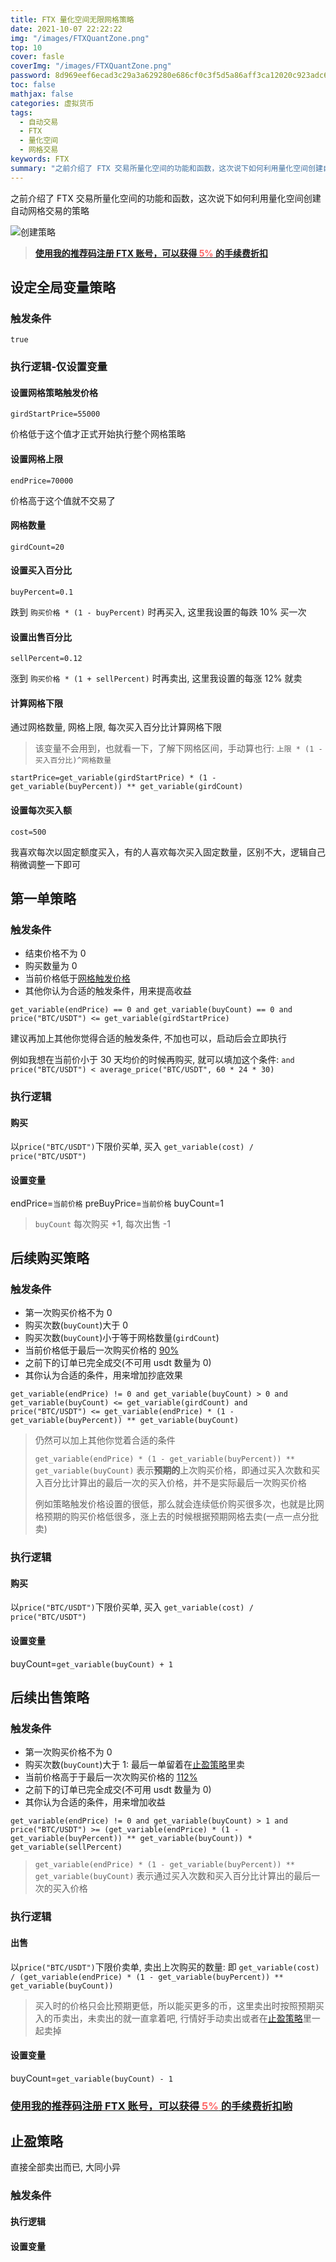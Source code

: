 ```yaml
---
title: FTX 量化空间无限网格策略
date: 2021-10-07 22:22:22
img: "/images/FTXQuantZone.png"
top: 10
cover: fasle
coverImg: "/images/FTXQuantZone.png"
password: 8d969eef6ecad3c29a3a629280e686cf0c3f5d5a86aff3ca12020c923adc6c92
toc: false
mathjax: false
categories: 虚拟货币
tags:
  - 自动交易
  - FTX
  - 量化空间
  - 网格交易
keywords: FTX
summary: "之前介绍了 FTX 交易所量化空间的功能和函数，这次说下如何利用量化空间创建自动网格交易的策略"
---
```


之前介绍了 FTX 交易所量化空间的功能和函数，这次说下如何利用量化空间创建自动网格交易的策略

![创建策略](/images/FTXCreateStrategy.jpg)

> [**使用我的推荐码注册 FTX 账号，可以获得 <font color="#FF6666">5%</font> 的手续费折扣**](https://ftx.com/#a=38135782)

<!--more-->

## 设定全局变量策略

### 触发条件

`true`

### 执行逻辑-仅设置变量

#### 设置网格策略触发价格

`girdStartPrice=55000`

价格低于这个值才正式开始执行整个网格策略

#### 设置网格上限

`endPrice=70000`

价格高于这个值就不交易了

#### 网格数量

`girdCount=20`

#### 设置买入百分比

`buyPercent=0.1`

跌到 `购买价格 * (1 - buyPercent)` 时再买入, 这里我设置的每跌 10% 买一次

#### 设置出售百分比

`sellPercent=0.12`

涨到 `购买价格 * (1 + sellPercent)` 时再卖出, 这里我设置的每涨 12% 就卖

#### 计算网格下限

通过网格数量, 网格上限, 每次买入百分比计算网格下限

> 该变量不会用到，也就看一下，了解下网格区间，手动算也行: `上限 * (1 - 买入百分比)^网格数量`

`startPrice=get_variable(girdStartPrice) * (1 - get_variable(buyPercent)) ** get_variable(girdCount)`

#### 设置每次买入额

`cost=500`

我喜欢每次以固定额度买入，有的人喜欢每次买入固定数量，区别不大，逻辑自己稍微调整一下即可

## 第一单策略

### 触发条件

- 结束价格不为 0
- 购买数量为 0
- 当前价格低于[网格触发价格](#设置网格策略触发价格)
- 其他你认为合适的触发条件，用来提高收益

`get_variable(endPrice) == 0 and get_variable(buyCount) == 0 and price("BTC/USDT") <= get_variable(girdStartPrice)`

建议再加上其他你觉得合适的触发条件, 不加也可以，启动后会立即执行

例如我想在当前价小于 30 天均价的时候再购买, 就可以填加这个条件: `and price("BTC/USDT") < average_price("BTC/USDT", 60 * 24 * 30)`

### 执行逻辑

#### 购买

以`price("BTC/USDT")`下限价买单, 买入 `get_variable(cost) / price("BTC/USDT")`

#### 设置变量

endPrice=`当前价格`
preBuyPrice=`当前价格`
buyCount=1

> `buyCount` 每次购买 +1, 每次出售 -1

## 后续购买策略

### 触发条件

- 第一次购买价格不为 0
- 购买次数(`buyCount`)大于 0
- 购买次数(`buyCount`)小于等于网格数量(`girdCount`)
- 当前价格低于最后一次购买价格的 [90%](#设置买入百分比)
- 之前下的订单已完全成交(不可用 usdt 数量为 0)
- 其你认为合适的条件，用来增加抄底效果

`get_variable(endPrice) != 0 and get_variable(buyCount) > 0 and get_variable(buyCount) <= get_variable(girdCount) and price("BTC/USDT") <= get_variable(endPrice) * (1 - get_variable(buyPercent)) ** get_variable(buyCount)`

<!-- 挂单已成交: 不可用 usdt == 0 -->

> 仍然可以加上其他你觉着合适的条件
> 
> `get_variable(endPrice) * (1 - get_variable(buyPercent)) ** get_variable(buyCount)` 表示**预期的**上次购买价格，即通过买入次数和买入百分比计算出的最后一次的买入价格，并不是实际最后一次购买价格
>
> 例如策略触发价格设置的很低，那么就会连续低价购买很多次，也就是比网格预期的购买价格低很多，涨上去的时候根据预期网格去卖(一点一点分批卖)

### 执行逻辑

#### 购买

以`price("BTC/USDT")`下限价买单, 买入 `get_variable(cost) / price("BTC/USDT")`

#### 设置变量

buyCount=`get_variable(buyCount) + 1`

## 后续出售策略

### 触发条件

- 第一次购买价格不为 0
- 购买次数(`buyCount`)大于 1: 最后一单留着在[止盈策略](#止盈策略)里卖
- 当前价格高于于最后一次次购买价格的 [112%](#设置出售百分比)
- 之前下的订单已完全成交(不可用 usdt 数量为 0)
- 其你认为合适的条件，用来增加收益

`get_variable(endPrice) != 0 and get_variable(buyCount) > 1 and price("BTC/USDT") >= (get_variable(endPrice) * (1 - get_variable(buyPercent)) ** get_variable(buyCount)) * get_variable(sellPercent)`

<!-- 挂单已成交: 不可用 usdt == 0 -->

> `get_variable(endPrice) * (1 - get_variable(buyPercent)) ** get_variable(buyCount)` 表示通过买入次数和买入百分比计算出的最后一次的买入价格

### 执行逻辑

#### 出售

以`price("BTC/USDT")`下限价卖单, 卖出上次购买的数量: 即 `get_variable(cost) / (get_variable(endPrice) * (1 - get_variable(buyPercent)) ** get_variable(buyCount))`

> 买入时的价格只会比预期更低，所以能买更多的币，这里卖出时按照预期买入的币卖出，未卖出的就一直拿着吧, 行情好手动卖出或者在[止盈策略](#止盈策略)里一起卖掉

#### 设置变量

buyCount=`get_variable(buyCount) - 1`

### [**使用我的推荐码注册 FTX 账号，可以获得 <font color="#FF6666">5%</font> 的手续费折扣哟**](https://ftx.com/#a=38135782)

## 止盈策略

直接全部卖出而已, 大同小异

### 触发条件

#### 执行逻辑

#### 设置变量

<!-- 个人比较菜，没有止损习惯，也没有好的止损想法...纯设置的话可以参考[止盈策略](#止盈策略) -->